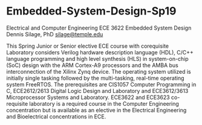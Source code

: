 # Embedded-System-Design-Sp19
Electrical and Computer Engineering ECE 3622 
Embedded System Design 
Dennis Silage, PhD 
silage@temple.edu

This Spring Junior or Senior elective ECE course with corequisite Laboratory considers Verilog hardware description language (HDL), C/C++ language programming and high level synthesis (HLS) in system-on-chip (SoC) design with the ARM Cortex-A9 processors and the AMBA bus interconnection of the Xilinx Zynq device. The operating system utilized is initially single tasking followed by the multi-tasking, real-time operating system FreeRTOS. The prerequisites are CIS1057 Computer Programming in C, ECE2612/2613 Digital Logic Design and Laboratory and ECE3612/3613 Microprocessor Systems and Laboratory. ECE3622 and ECE3623 co-requisite laboratory is a required course in the Computer Engineering concentration but is available as an elective in the Electrical Engineering and Bioelectrical concentrations in ECE. 
